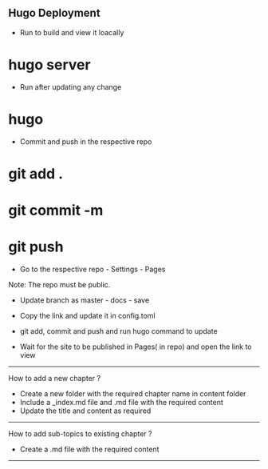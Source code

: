 Hugo Deployment 
----------------

- Run to build and view it loacally
# hugo server

- Run after updating any change
# hugo

- Commit and push in the respective repo
# git add .
# git commit -m
# git push

- Go to the respective repo - Settings - Pages

Note: The repo must be public.

- Update branch as master - docs - save

- Copy the link and update it in config.toml

- git add, commit and push and run hugo command to update

- Wait for the site to be published in Pages( in repo) and open the link to view

--------------------------------------------------------------------


How to add a new chapter ?

- Create a new folder with the required chapter name in content folder
- Include a _index.md file and .md file with the required content
- Update the title and content as required

-----------------------------------------------------------------------

How to add sub-topics to existing chapter ?

-  Create a .md file with the required content

----------------------------------------------------------------------

 